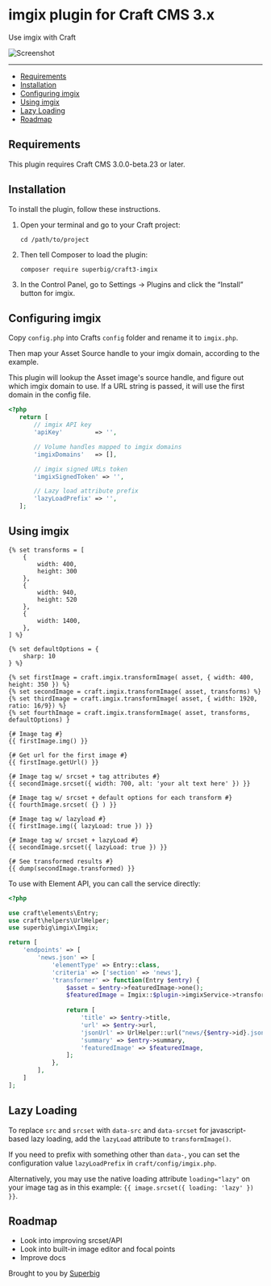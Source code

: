 <!-- ix-docs-ignore -->
# imgix plugin for Craft CMS 3.x

Use imgix with Craft

![Screenshot](resources/img/plugin-icon.png)

---
<!-- /ix-docs-ignore -->

- [Requirements](#requirements)
- [Installation](#installation)
- [Configuring imgix](#configuring-imgix)
- [Using imgix](#using-imgix)
- [Lazy Loading](#lazy-loading)
- [Roadmap](#roadmap)

## Requirements

This plugin requires Craft CMS 3.0.0-beta.23 or later.

## Installation

To install the plugin, follow these instructions.

1. Open your terminal and go to your Craft project:

    ```
    cd /path/to/project
    ```

2. Then tell Composer to load the plugin:

    ```
    composer require superbig/craft3-imgix
    ```

3. In the Control Panel, go to Settings → Plugins and click the “Install” button for imgix.

## Configuring imgix

Copy `config.php` into Crafts `config` folder and rename it to `imgix.php`.

Then map your Asset Source handle to your imgix domain, according to the example.

This plugin will lookup the Asset image's source handle, and figure out which imgix domain to use. If a URL string is passed, it will use the first domain in the config file.

```php
<?php
   return [
       // imgix API key
       'apiKey'         => '',

       // Volume handles mapped to imgix domains
       'imgixDomains'   => [],

       // imgix signed URLs token
       'imgixSignedToken' => '',

       // Lazy load attribute prefix
       'lazyLoadPrefix' => '',
   ];
```

## Using imgix

```twig
{% set transforms = [
    {
        width: 400,
        height: 300
    },
    {
        width: 940,
        height: 520
    },
    {
        width: 1400,
    },
] %}

{% set defaultOptions = {
    sharp: 10
} %}

{% set firstImage = craft.imgix.transformImage( asset, { width: 400, height: 350 }) %}
{% set secondImage = craft.imgix.transformImage( asset, transforms) %}
{% set thirdImage = craft.imgix.transformImage( asset, { width: 1920, ratio: 16/9}) %}
{% set fourthImage = craft.imgix.transformImage( asset, transforms, defaultOptions) }

{# Image tag #}
{{ firstImage.img() }}

{# Get url for the first image #}
{{ firstImage.getUrl() }}

{# Image tag w/ srcset + tag attributes #}
{{ secondImage.srcset({ width: 700, alt: 'your alt text here' }) }}

{# Image tag w/ srcset + default options for each transform #}
{{ fourthImage.srcset( {} ) }}

{# Image tag w/ lazyload #}
{{ firstImage.img({ lazyLoad: true }) }}

{# Image tag w/ srcset + lazyLoad #}
{{ secondImage.srcset({ lazyLoad: true }) }}

{# See transformed results #}
{{ dump(secondImage.transformed) }}
```

To use with Element API, you can call the service directly:

```php
<?php

use craft\elements\Entry;
use craft\helpers\UrlHelper;
use superbig\imgix\Imgix;

return [
    'endpoints' => [
        'news.json' => [
            'elementType' => Entry::class,
            'criteria' => ['section' => 'news'],
            'transformer' => function(Entry $entry) {
                $asset = $entry->featuredImage->one();
                $featuredImage = Imgix::$plugin->imgixService->transformImage( $asset, [ 'width' => 400, 'height' => 350 ]);
                
                return [
                    'title' => $entry->title,
                    'url' => $entry->url,
                    'jsonUrl' => UrlHelper::url("news/{$entry->id}.json"),
                    'summary' => $entry->summary,
                    'featuredImage' => $featuredImage,
                ];
            },
        ],
    ]
];
```

## Lazy Loading

To replace `src` and `srcset` with `data-src` and `data-srcset` for javascript-based lazy loading, add the `lazyLoad` attribute to `transformImage()`.

If you need to prefix with something other than `data-`, you can set the configuration value `lazyLoadPrefix` in `craft/config/imgix.php`.

Alternatively, you may use the native loading attribute `loading="lazy"` on your image tag as in this example: `{{ image.srcset({ loading: 'lazy' }) }}`.

## Roadmap

* Look into improving srcset/API
* Look into built-in image editor and focal points 
* Improve docs

Brought to you by [Superbig](https://superbig.co)
